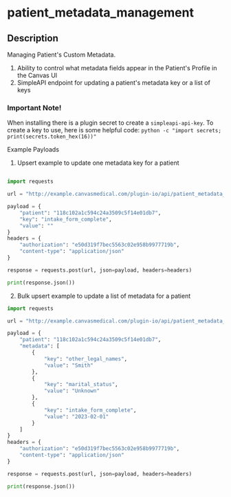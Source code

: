 patient_metadata_management
===========================

## Description

Managing Patient's Custom Metadata. 

1. Ability to control what metadata fields appear in the Patient's Profile in the Canvas UI
2. SimpleAPI endpoint for updating a patient's metadata key or a list of keys


### Important Note!

When installing there is a plugin secret to create a `simpleapi-api-key`. 
To create a key to use, here is some helpful code: `python -c "import secrets; print(secrets.token_hex(16))"`


Example Payloads 

1. Upsert example to update one metadata key for a patient
```python

import requests

url = "http://example.canvasmedical.com/plugin-io/api/patient_metadata_management/upsert"

payload = {
    "patient": "118c102a1c594c24a3509c5f14e01db7",
    "key": "intake_form_complete",
    "value": ""
}
headers = {
    "authorization": "e50d319f7bec5563c02e958b9977719b",
    "content-type": "application/json"
}

response = requests.post(url, json=payload, headers=headers)

print(response.json())
```

2. Bulk upsert example to update a list of metadata for a patient 

```python
import requests

url = "http://example.canvasmedical.com/plugin-io/api/patient_metadata_management/bulk_upsert"

payload = {
    "patient": "118c102a1c594c24a3509c5f14e01db7",
    "metadata": [
        {
            "key": "other_legal_names",
            "value": "Smith"
        },
        {
            "key": "marital_status",
            "value": "Unknown"
        },
        {
            "key": "intake_form_complete",
            "value": "2023-02-01"
        }
    ]
}
headers = {
    "authorization": "e50d319f7bec5563c02e958b9977719b",
    "content-type": "application/json"
}

response = requests.post(url, json=payload, headers=headers)

print(response.json())
```